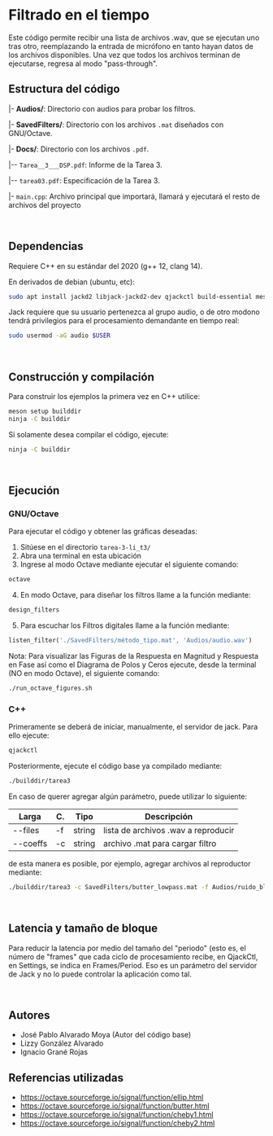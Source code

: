 # Filtrado en el tiempo

Este código permite recibir una lista de archivos .wav, que se ejecutan uno tras otro, reemplazando la entrada de micrófono en tanto hayan datos de los archivos disponibles.  Una vez que todos los archivos terminan de ejecutarse, regresa al modo "pass-through".

## Estructura del código
|- **Audios/**: Directorio con audios para probar los filtros.

|- **SavedFilters/**: Directorio con los archivos `.mat` diseñados con GNU/Octave.

|- **Docs/**: Directorio con los archivos `.pdf`.

|-- `Tarea__3___DSP.pdf`: Informe de la Tarea 3. 

|-- `tarea03.pdf`: Especificación de la Tarea 3.

|- `main.cpp`: Archivo principal que importará, llamará y ejecutará el resto de archivos del proyecto

<br>

## Dependencias

Requiere C++ en su estándar del 2020 (g++ 12, clang 14).

En derivados de debian (ubuntu, etc):

```bash
sudo apt install jackd2 libjack-jackd2-dev qjackctl build-essential meson ninja-build jack-tools libsndfile1-dev libsndfile1 libboost-all-dev 
```
     
Jack requiere que su usuario pertenezca al grupo audio, o de otro modono tendrá privilegios para el procesamiento demandante en tiempo real:

```bash
sudo usermod -aG audio $USER
```

<br>

## Construcción y compilación

Para construir los ejemplos la primera vez en C++ utilice:
```bash
meson setup builddir
ninja -C builddir
```

Si solamente desea compilar el código, ejecute:
```bash
ninja -C builddir
```

<br>

## Ejecución

### GNU/Octave
Para ejecutar el código y obtener las gráficas deseadas:
1. Sitúese en el directorio ``tarea-3-li_t3/``
2. Abra una terminal en esta ubicación
3. Ingrese al modo Octave mediante ejecutar el siguiente comando:
```Bash
octave
```
4. En modo Octave, para diseñar los filtros llame a la función mediante:

```octave
design_filters
```
5. Para escuchar los Filtros digitales llame a la función mediante:

```octave
listen_filter('./SavedFilters/método_tipo.mat', 'Audios/audio.wav')
```

Nota: Para visualizar las Figuras de la Respuesta en Magnitud y Respuesta en Fase así como el Diagrama de Polos y Ceros ejecute, desde la terminal (NO en modo Octave), el siguiente comando:
```bash
./run_octave_figures.sh
```

### C++
Primeramente se deberá de iniciar, manualmente, el servidor de jack. Para ello ejecute:
```bash
qjackctl
```

Posteriormente, ejecute el código base ya compilado mediante:
```bash
./builddir/tarea3
```

En caso de querer agregar algún parámetro, puede utilizar lo siguiente:


     
| Larga      | C. | Tipo  | Descripción                                          |
|------------|----|-------|------------------------------------------------------|
| --files    | -f | string| lista de archivos .wav a reproducir                  |
| --coeffs   | -c | string| archivo .mat para cargar filtro                      |

de esta manera es posible, por ejemplo, agregar archivos al reproductor mediante:
```bash
./builddir/tarea3 -c SavedFilters/butter_lowpass.mat -f Audios/ruido_blanco.wav
```

<br>

## Latencia y tamaño de bloque

Para reducir la latencia por medio del tamaño del "periodo" (esto es, el número de "frames" que cada ciclo de procesamiento recibe, en QjackCtl, en Settings, se indica en Frames/Period.  Eso es un parámetro del servidor de Jack y no lo puede controlar la aplicación como tal.

<br>




## Autores
- José Pablo Alvarado Moya (Autor del código base)
- Lizzy González Alvarado
- Ignacio Grané Rojas

## Referencias utilizadas
- https://octave.sourceforge.io/signal/function/ellip.html
- https://octave.sourceforge.io/signal/function/butter.html
- https://octave.sourceforge.io/signal/function/cheby1.html
- https://octave.sourceforge.io/signal/function/cheby2.html
